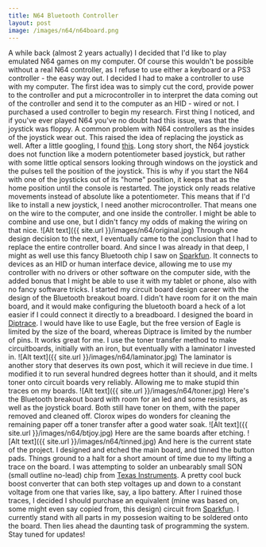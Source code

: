 ```yaml
---
title: N64 Bluetooth Controller
layout: post
image: /images/n64/n64board.png
---
```


A while back (almost 2 years actually) I decided that I'd like to play emulated N64 games on my computer. Of course this wouldn't be possible without a real N64 controller, as I refuse to use either a keyboard or a PS3 controller - the easy way out. I decided I had to make a controller to use with my computer. <!--more--> The first idea was to simply cut the cord, provide power to the controller and put a microcontroller in to interpret the data coming out of the controller and send it to the computer as an HID - wired or not. I purchased a used controller to begin my research. First thing I noticed, and if you've ever played N64 you've no doubt had this issue, was that the joystick was floppy. A common problem with N64 controllers as the insides of the joystick wear out. This raised the idea of replacing the joystick as well. After a little googling, I found [this](http://nfggames.com/forum2/index.php?topic=3574.0). Long story short, the N64 joystick does not function like a modern potentiometer based joystick, but rather with some little optical sensors looking through windows on the joystick and the pulses tell the position of the joystick. This is why if you start the N64 with one of the joysticks out of its "home" position, it keeps that as the home position until the console is restarted. The joystick only reads relative movements instead of absolute like a potentiometer. This means that if I'd like to install a new joystick, I need another microcontroller. That means one on the wire to the computer, and one inside the controller. I might be able to combine and use one, but I didn't fancy my odds of making the wiring on that nice.
![Alt text]({{ site.url }}/images/n64/original.jpg)
Through one design decision to the next, I eventually came to the conclusion that I had to replace the entire controller board. And since I was already in that deep, I might as well use this fancy Bluetooth chip I saw on [Sparkfun](https://www.sparkfun.com/products/10823). It connects to devices as an HID or human interface device, allowing me to use my controller with no drivers or other software on the computer side, with the added bonus that I might be able to use it with my tablet or phone, also with no fancy software tricks. I started my circuit board design career with the design of the Bluetooth breakout board. I didn't have room for it on the main board, and it would make configuring the bluetooth board a heck of a lot easier if I could connect it directly to a breadboard. I designed the board in [Diptrace](http://www.diptrace.com/). I would have like to use Eagle, but the free version of Eagle is limited by the size of the board, whereas Diptrace is limited by the number of pins. It works great for me. I use the toner transfer method to make circuitboards, initially with an iron, but eventually with a laminator I invested in.
![Alt text]({{ site.url }}/images/n64/laminator.jpg)
The laminator is another story that deserves its own post, which it will recieve in due time. I modified it to run several hundred degrees hotter than it should, and it melts toner onto circuit boards very reliably. Allowing me to make stupid thin traces on my boards.
![Alt text]({{ site.url }}/images/n64/toner.jpg)
Here's the Bluetooth breakout board with room for an led and some resistors, as well as the joystick board. Both still have toner on them, with the paper removed and cleaned off. Clorox wipes do wonders for cleaning the remaining paper off a toner transfer after a good water soak.
![Alt text]({{ site.url }}/images/n64/btjoy.jpg)
Here are the same boards after etching. 
![Alt text]({{ site.url }}/images/n64/tinned.jpg)
And here is the current state of the project. I designed and etched the main board, and tinned the button pads. Things ground to a halt for a short amount of time due to my lifting a trace on the board. I was attempting to solder an unbearably small SON (small outline no-lead) chip from [Texas Instruments](http://www.ti.com/product/tps61200). A pretty cool buck boost converter that can both step voltages up and down to a constant voltage from one that varies like, say, a lipo battery. After I ruined those traces, I decided I should purchase an equivalent (mine was based on, some might even say copied from, this design) circuit from [Sparkfun](https://www.sparkfun.com/products/10255). I currently stand with all parts in my possesion waiting to be soldered onto the board. Then lies ahead the daunting task of programming the system. Stay tuned for updates!